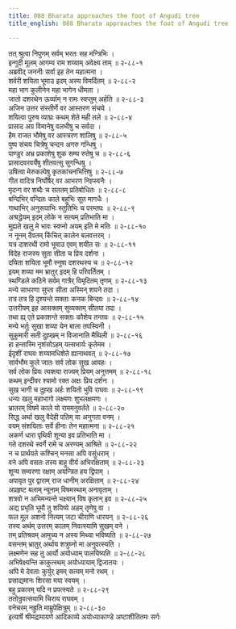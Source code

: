 ```yaml
---
title: 088 Bharata approaches the foot of Angudi tree
title_english: 088 Bharata approaches the foot of Angudi tree

---
```


<div class="audioEmbed"  caption="श्रीराम-हरिसीताराममूर्ति-घनपाठिभ्यां वचनम्" src="https://archive.org/download/Ramayana-recitation-Sriram-harisItArAmamUrti-Ghanapaati-v2/Kanda_2/Kanda_2_AYK-088-Bharatha_Prathignaa.mp3"></div>

तत् श्रुत्वा निपुणम् सर्वम् भरतः सह मन्त्रिभिः ।  
इन्गुदी मूलम् आगम्य राम शय्याम् अवेक्ष्य ताम् ॥ २-८८-१  
अब्रवीद् जननीः सर्वा इह तेन महात्मना ।  
शर्वरी शयिता भूमाउ इदम् अस्य विमर्दितम् ॥ २-८८-२  
महा भाग कुलीनेन महा भागेन धीमता ।  
जातो दशरथेन ऊर्व्याम् न रामः स्वप्तुम् अर्हति ॥ २-८८-३  
अजिन उत्तर संस्तीर्णे वर आस्तरण संचये ।  
शयित्वा पुरुष व्याघ्रः कथम् शेते मही तले ॥ २-८८-४  
प्रासाद अग्र विमानेषु वलभीषु च सर्वदा ।  
हैम राजत भौमेषु वर आस्त्ररण शालिषु ॥ २-८८-५  
पुष्प संचय चित्रेषु चन्दन अगरु गन्धिषु ।  
पाण्डुर अभ्र प्रकाशेषु शुक सम्घ रुतेषु च ॥ २-८८-६  
प्रासादवरवर्येषु शीतवत्सु सुगन्धिषु ।  
उषित्वा मेरुकल्पेषु कृतकांचनभित्तिषु ॥ २-८८-७  
गीत वादित्र निर्घोषैर् वर आभरण निह्स्वनैः ।  
मृदन्ग वर शब्दैः च सततम् प्रतिबोधितः ॥ २-८८-८  
बन्दिभिर् वन्दितः काले बहुभिः सूत मागधैः ।  
गाथाभिर् अनुरूपाभिः स्तुतिभिः च परम्तपः ॥ २-८८-९  
अश्रद्धेयम् इदम् लोके न सत्यम् प्रतिभाति मा ।  
मुह्यते खलु मे भावः स्वप्नो अयम् इति मे मतिः ॥ २-८८-१०  
न नूनम् दैवतम् किंचित् कालेन बलवत्तरम् ।  
यत्र दाशरथी रामो भूमाउ एवम् शयीत सः ॥ २-८८-११  
विदेह राजस्य सुता सीता च प्रिय दर्शना ।  
दयिता शयिता भूमौ स्नुषा दशरथस्य च ॥ २-८८-१२  
इयम् शय्या मम भ्रातुर् इदम् हि परिवर्तितम् ।  
स्थण्डिले कठिने सर्वम् गात्रैर् विमृदितम् तृणम् ॥ २-८८-१३  
मन्ये साभरणा सुप्ता सीता अस्मिन् शयने तदा ।  
तत्र तत्र हि दृश्यन्ते सक्ताः कनक बिन्दवः ॥ २-८८-१४  
उत्तरीयम् इह आसक्तम् सुव्यक्तम् सीतया तदा ।  
तथा ह्य् एते प्रकाशन्ते सक्ताः कौशेय तन्तवः ॥ २-८८-१५  
मन्ये भर्तुः सुखा शय्या येन बाला तपस्विनी ।  
सुकुमारी सती दुह्खम् न विजानाति मैथिली ॥ २-८८-१६  
हा हन्तास्मि नृशंसोऽहम् यत्सभार्यः कृतेमम ।  
ईदृशीं राघवः शय्यामधिशेते ह्यानाथवत् ॥ २-८८-१७  
सार्वभौम कुले जातः सर्व लोक सुख आवहः ।  
सर्व लोक प्रियः त्यक्त्वा राज्यम् प्रियम् अनुत्तमम् ॥ २-८८-१८  
कथम् इन्दीवर श्यामो रक्त अक्षः प्रिय दर्शनः ।  
सुख भागी च दुह्ख अर्हः शयितो भुवि राघवः ॥ २-८८-१९  
धन्यः खलु महाभागो लक्ष्मणः शुभलक्षमणः ।  
भ्रातरम् विषमे काले यो राममनुवर्तते ॥ २-८८-२०  
सिद्ध अर्था खलु वैदेही पतिम् या अनुगता वनम् ।  
वयम् संशयिताः सर्वे हीनाः तेन महात्मना ॥ २-८८-२१  
अकर्ण धारा पृथिवी शून्या इव प्रतिभाति मा ।  
गते दशरथे स्वर्गे रामे च अरण्यम् आश्रिते ॥ २-८८-२२  
न च प्रार्थयते कश्चिन् मनसा अपि वसुंधराम् ।  
वने अपि वसतः तस्य बाहु वीर्य अभिरक्षिताम् ॥ २-८८-२३  
शून्य सम्वरणा रक्षाम् अयन्त्रित हय द्विपाम् ।  
अपावृत पुर द्वाराम् राज धानीम् अरक्षिताम् ॥ २-८८-२४  
अप्रहृष्ट बलाम् न्यूनाम् विषमस्थाम् अनावृताम् ।  
शत्रवो न अभिमन्यन्ते भक्ष्यान् विष कृतान् इव ॥ २-८८-२५  
अद्य प्रभृति भूमौ तु शयिष्ये अहम् तृणेषु वा ।  
फल मूल अशनो नित्यम् जटा चीराणि धारयन् ॥ २-८८-२६  
तस्य अर्थम् उत्तरम् कालम् निवत्स्यामि सुखम् वने ।  
तम् प्रतिश्रवम् आमुच्य न अस्य मिथ्या भविष्यति ॥ २-८८-२७  
वसन्तम् भ्रातुर् अर्थाय शत्रुघ्नो मा अनुवत्स्यति ।  
लक्ष्मणेन सह तु आर्यो अयोध्याम् पालयिष्यति ॥ २-८८-२८  
अभिषेक्ष्यन्ति काकुत्स्थम् अयोध्यायाम् द्विजातयः ।  
अपि मे देवताः कुर्युर् इमम् सत्यम् मनो रथम् ।  
प्रसाद्यमानः शिरसा मया स्वयम् ।  
बहु प्रकारम् यदि न प्रपत्स्यते ॥ २-८८-२९  
ततोन्रुवत्सयामि चिराय राघवम् ।  
वनेचरम् नह्रुति माम्रुपेक्षित्रुम् ॥ २-८८-३०  
इत्यार्षे श्रीमद्रामायणे आदिकाव्ये अयोध्याकाण्डे अष्टाशीतितमः सर्गः